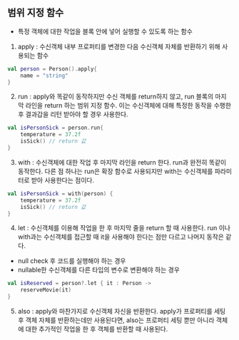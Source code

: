 ## 범위 지정 함수

- 특정 객체에 대한 작업을 블록 안에 넣어 실행할 수 있도록 하는 함수

1. apply : 수신객체 내부 프로퍼티를 변경한 다음 수신객체 자체를 반환하기 위해 사용되는 함수

```kotlin
val person = Person().apply{
    name = "string"
}
```

2. run : apply와 똑같이 동작하지만 수신 객체를 return하지 않고, run 블록의 마지막 라인을 return 하는 범위 지정 함수. 이는 수신객체에 대해 특정한 동작을 수행한 후 결과갑을 리턴 받아야 할 경우 사용한다.

```kotlin
val isPersonSick = person.run{
    temperature = 37.2f
    isSick() // return 값
}
```

3. with : 수신객체에 대한 작업 후 마지막 라인을 return 한다. run과 완전히 똑같이 동작한다. 다른 점 하나는 run은 확장 함수로 사용되지만 with는 수신객체를 파라미터로 받아 사용한다는 점이다.

```kotlin
val isPersonSick = with(person) {
    temperature = 37.2f
    isSick() // return 값
}
```

4. let : 수신객체를 이용해 작업을 한 후 마지막 줄을 return 할 때 사용한다. run 이나 with과는 수신객체를 접근할 때 it을 사용해야 한다는 점만 다르고 나머지 동작은 같다.

- null check 후 코드를 실행해야 하는 경우
- nullable한 수신객체를 다른 타입의 변수로 변환해야 하는 경우

```kotlin
val isReserved = person?.let { it : Person ->
    reserveMovie(it)
}
```

5. also : apply와 마찬가지로 수신객체 자신을 반환한다. apply가 프로퍼티를 세팅 후 객체 자체를 반환하는데만 사용된다면, also는 프로퍼티 세팅 뿐만 아니라 객체에 대한 추가적인 작업을 한 후 객체를 반환할 때 사용된다.

